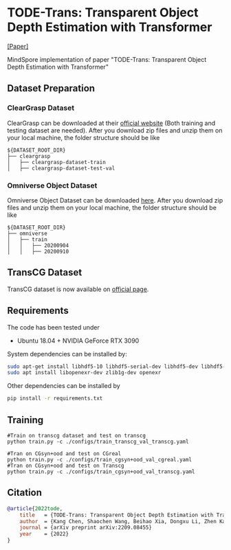 # TODE-Trans: Transparent Object Depth Estimation with Transformer


[[Paper]](https://arxiv.org/pdf/2209.08455.pdf)


MindSpore implementation of paper "TODE-Trans: Transparent Object Depth Estimation with Transformer"


## Dataset Preparation
### ClearGrasp Dataset
ClearGrasp can be downloaded at their [official website](https://sites.google.com/view/cleargrasp/data) (Both training and testing dataset are needed). After you download zip files and unzip them on your local machine, the folder structure should be like
```
${DATASET_ROOT_DIR}
├── cleargrasp
│   ├── cleargrasp-dataset-train
│   ├── cleargrasp-dataset-test-val
```
### Omniverse Object Dataset
Omniverse Object Dataset can be downloaded [here](https://drive.google.com/drive/folders/1wCB1vZ1F3up5FY5qPjhcfSfgXpAtn31H?usp=sharing). After you download zip files and unzip them on your local machine, the folder structure should be like
```
${DATASET_ROOT_DIR}
├── omniverse
│   ├── train
│   │	├── 20200904
│   │	├── 20200910
```

## TransCG Dataset

TransCG dataset is now available on [official page](https://graspnet.net/transcg). 



## Requirements

The code has been tested under

- Ubuntu 18.04 + NVIDIA GeForce RTX 3090

System dependencies can be installed by:

```bash
sudo apt-get install libhdf5-10 libhdf5-serial-dev libhdf5-dev libhdf5-cpp-11
sudo apt install libopenexr-dev zlib1g-dev openexr
```

Other dependencies can be installed by

```bash
pip install -r requirements.txt
```

## Training

```
#Train on transcg dataset and test on transcg
python train.py -c ./configs/train_transcg_val_transcg.yaml

#Tran on CGsyn+ood and test on CGreal
python train.py -c ./configs/train_cgsyn+ood_val_cgreal.yaml
#Tran on CGsyn+ood and test on Transcg
python train.py -c ./configs/train_cgsyn+ood_val_transcg.yaml

```


## Citation

```bibtex
@article{2022tode,
    title   = {TODE-Trans: Transparent Object Depth Estimation with Transformer},
    author  = {Kang Chen, Shaochen Wang, Beihao Xia, Dongxu Li, Zhen Kan, and Bin Li},
    journal = {arXiv preprint arXiv:2209.08455}
    year    = {2022}
}
```
